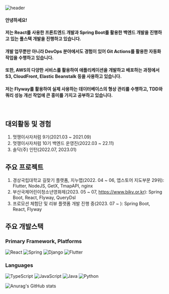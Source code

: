 ![header](https://capsule-render.vercel.app/api?type=waving&color=timeGradient&height=300&section=header&text=Soyul's%20Github&fontSize=90&animation=FadIn)

#### 안녕하세요!

#### 저는 React를 사용한 프론트엔드 개발과 Spring Boot를 활용한 백엔드 개발을 진행하고 있는 풀스택 개발을 진행하고 있습니다. 
#### 개발 업무뿐만 아니라 DevOps 분야에서도 경험이 있어 Git Actions를 활용한 자동화 작업을 수행하고 있습니다.

#### 또한, AWS의 다양한 서비스를 활용하여 애플리케이션을 개발하고 배포하는 과정에서 S3, CloudFront, Elastic Beanstalk 등을 사용하고 있습니다.
#### 저는 Flyway를 활용하여 실제 사용하는 데이터베이스의 형상 관리를 수행하고, TDD와 쿼리 성능 개선 작업에 큰 흥미를 가지고 공부하고 있습니다.

<br/>

## 대외활동 및 경험
1. 멋쟁이사자처럼 9기(2021.03 ~ 2021.09)
2. 멋쟁이사자처럼 10기 백엔드 운영진(2022.03 ~ 22.11) 
3. 솔닥(주) 인턴(2022.07, 2023.01)

## 주요 프로젝트
1. 경상국립대학교 길찾기 플랫폼, 지누맵(2022. 04 ~ 06, 앱스토어 지도부문 29위): Flutter, NodeJS, GetX, TmapAPI, nginx
2. 부산국제어린이청소년영화제(2023. 05 ~ 07, https://www.biky.or.kr): Spring Boot, React, Flyway, QueryDsl
3. 프로모션 체험단 및 리뷰 플랫폼 개발 진행 중(2023. 07 ~ ): Spring Boot, React, Flyway

## 주요 개발스택 
### Primary Framework, Platforms
![React](https://img.shields.io/badge/react-%2320232a.svg?style=for-the-badge&logo=react&logoColor=%2361DAFB)
![Spring](https://img.shields.io/badge/spring-%236DB33F.svg?style=for-the-badge&logo=spring&logoColor=white)
![Django](https://img.shields.io/badge/django-%23092E20.svg?style=for-the-badge&logo=django&logoColor=white)
![Flutter](https://img.shields.io/badge/Flutter-%2302569B.svg?style=for-the-badge&logo=Flutter&logoColor=white)

### Languages
![TypeScript](https://img.shields.io/badge/typescript-%23007ACC.svg?style=for-the-badge&logo=typescript&logoColor=white)
![JavaScript](https://img.shields.io/badge/javascript-%23323330.svg?style=for-the-badge&logo=javascript&logoColor=%23F7DF1E)
![Java](https://img.shields.io/badge/java-%23ED8B00.svg?style=for-the-badge&logo=java&logoColor=white)
![Python](https://img.shields.io/badge/python-3670A0?style=for-the-badge&logo=python&logoColor=ffdd54)



![Anurag's GitHub stats](https://github-readme-stats.vercel.app/api?username=soyuly&show_icons=true&theme=radical)
